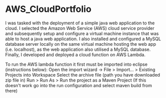 # AWS_CloudPortfolio
I was tasked with the deployment of a simple java web application to the cloud. I selected the Amazon Web Service (AWS) cloud service provider and subsequently setup and configure a virtual machine instance that was able to host a java web application. I also installed and configured a MySQL database server locally on the same virtual machine hosting the web app (i.e. localhost), as the web application also utilised a MySQL database. Finally, I developed and deployed a cloud function on AWS Lambda.

To run the AWS lambda function it first must be imported into eclipse (instructions below):
Open the import wizard -> File > Import... > Existing Projects into Workspace
Select the archive file (path you have downloaded zip file in)
Run > Run As > Run the project as a Maven Project (If this doesn't work go into the run configuration and select maven build from there)

